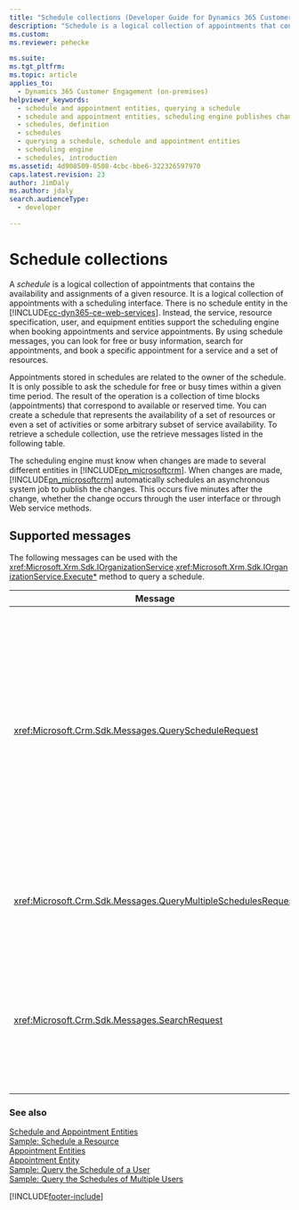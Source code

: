 ```yaml
---
title: "Schedule collections (Developer Guide for Dynamics 365 Customer Engagement) | MicrosoftDocs"
description: "Schedule is a logical collection of appointments that contains the availability and assignments of a given resource."
ms.custom: 
ms.reviewer: pehecke

ms.suite: 
ms.tgt_pltfrm: 
ms.topic: article
applies_to: 
  - Dynamics 365 Customer Engagement (on-premises)
helpviewer_keywords: 
  - schedule and appointment entities, querying a schedule
  - schedule and appointment entities, scheduling engine publishes changes
  - schedules, definition
  - schedules
  - querying a schedule, schedule and appointment entities
  - scheduling engine
  - schedules, introduction
ms.assetid: 4d908509-0508-4cbc-bbe6-322326597970
caps.latest.revision: 23
author: JimDaly
ms.author: jdaly
search.audienceType: 
  - developer

---
```

# Schedule collections

A *schedule* is a logical collection of appointments that contains the availability and assignments of a given resource. It is a logical collection of appointments with a scheduling interface. There is no schedule entity in the [!INCLUDE[cc-dyn365-ce-web-services](../includes/cc-dyn365-ce-web-services.md)]. Instead, the service, resource specification, user, and equipment entities support the scheduling engine when booking appointments and service appointments. By using schedule messages, you can look for free or busy information, search for appointments, and book a specific appointment for a service and a set of resources.  
  
 Appointments stored in schedules are related to the owner of the schedule. It is only possible to ask the schedule for free or busy times within a given time period. The result of the operation is a collection of time blocks (appointments) that correspond to available or reserved time. You can create a schedule that represents the availability of a set of resources or even a set of activities or some arbitrary subset of service availability. To retrieve a schedule collection, use the retrieve messages listed in the following table.  
  
 The scheduling engine must know when changes are made to several different entities in [!INCLUDE[pn_microsoftcrm](../includes/pn-microsoftcrm.md)]. When changes are made, [!INCLUDE[pn_microsoftcrm](../includes/pn-microsoftcrm.md)] automatically schedules an asynchronous system job to publish the changes. This occurs five minutes after the change, whether the change occurs through the user interface or through Web service methods.  
  
## Supported messages  
 The following messages can be used with the <xref:Microsoft.Xrm.Sdk.IOrganizationService>.<xref:Microsoft.Xrm.Sdk.IOrganizationService.Execute*> method to query a schedule.  
  
|Message|Description|  
|-------------|-----------------|  
|<xref:Microsoft.Crm.Sdk.Messages.QueryScheduleRequest>|Retrieves the content (existing commitments) of the schedule for a given entity. Use this message to search the specified resources for an available time slot that matches the specified parameters. The message is available on all schedulable entities.|  
|<xref:Microsoft.Crm.Sdk.Messages.QueryMultipleSchedulesRequest>|Searches multiple resources for an available time slot that matches the specified parameters.|  
|<xref:Microsoft.Crm.Sdk.Messages.SearchRequest>|Searches for available time slots and returns a set of available `Appointment` instances (as time blocks). The message is available on the `Resource` entity or the `Service` entity.|  
  
### See also  
 [Schedule and Appointment Entities](schedule-appointment-entities.md)   
 [Sample: Schedule a Resource](sample-search-openings-schedule-resource.md)   
 [Appointment Entities](appointment-entities.md)   
 [Appointment Entity](entities/appointment.md)   
 [Sample: Query the Schedule of a User](sample-query-working-hours-user.md)   
 [Sample: Query the Schedules of Multiple Users](sample-query-working-hours-multiple-users.md)


[!INCLUDE[footer-include](../../../includes/footer-banner.md)]
